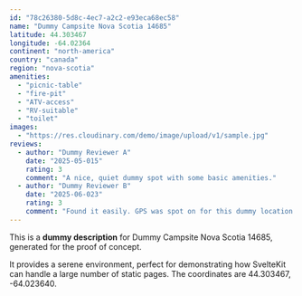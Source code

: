 ```yaml
---
id: "78c26380-5d8c-4ec7-a2c2-e93eca68ec58"
name: "Dummy Campsite Nova Scotia 14685"
latitude: 44.303467
longitude: -64.02364
continent: "north-america"
country: "canada"
region: "nova-scotia"
amenities:
  - "picnic-table"
  - "fire-pit"
  - "ATV-access"
  - "RV-suitable"
  - "toilet"
images:
  - "https://res.cloudinary.com/demo/image/upload/v1/sample.jpg"
reviews:
  - author: "Dummy Reviewer A"
    date: "2025-05-015"
    rating: 3
    comment: "A nice, quiet dummy spot with some basic amenities."
  - author: "Dummy Reviewer B"
    date: "2025-06-023"
    rating: 3
    comment: "Found it easily. GPS was spot on for this dummy location."
---
```


This is a **dummy description** for Dummy Campsite Nova Scotia 14685, generated for the proof of concept.

It provides a serene environment, perfect for demonstrating how SvelteKit can handle a large number of static pages. The coordinates are 44.303467, -64.023640.
